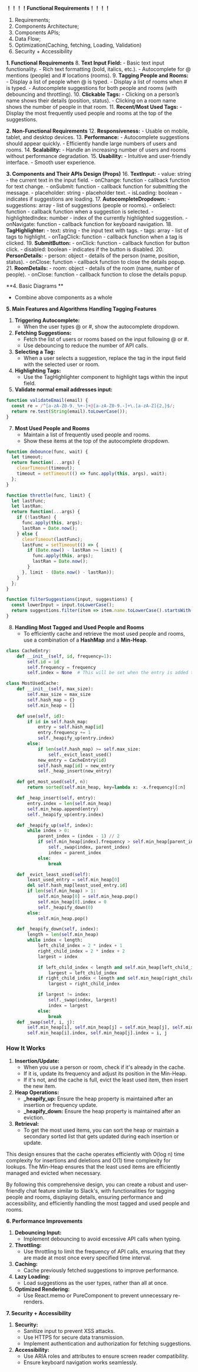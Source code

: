 
**！！！！Functional Requirements！！！！**
1. Requirements;
2. Components Architecture;
3. Components APIs;
4. Data Flow;
5. Optimization(Caching, fetching, Loading, Validation)
6. Security + Accessibility

**1. Functional Requirements**
8. **Text Input Field:**
	- Basic text input functionality.
	- Rich text formatting (bold, italics, etc.).
	- Autocomplete for @ mentions (people) and # locations (rooms).
9. **Tagging People and Rooms:**
	- Display a list of people when @ is typed.
	- Display a list of rooms when # is typed.
	- Autocomplete suggestions for both people and rooms (with debouncing and throttling).
10. **Clickable Tags:**
	- Clicking on a person’s name shows their details (position, status).
	- Clicking on a room name shows the number of people in that room.
11. **Recent/Most Used Tags:**
	- Display the most frequently used people and rooms at the top of the suggestions.

**2. Non-Functional Requirements**
12. **Responsiveness:**
	- Usable on mobile, tablet, and desktop devices.
13. **Performance:**
	- Autocomplete suggestions should appear quickly.
	- Efficiently handle large numbers of users and rooms.
14. **Scalability:**
	- Handle an increasing number of users and rooms without performance degradation.
15. **Usability:**
	- Intuitive and user-friendly interface.
	- Smooth user experience.

**3. Components and Their APIs Design (Props)**
16. **TextInput:**
	- value: string - the current text in the input field.
	- onChange: function - callback function for text change.
	- onSubmit: function - callback function for submitting the message.
	- placeholder: string - placeholder text.
	- isLoading: boolean - indicates if suggestions are loading.
17. **AutocompleteDropdown:**
	- suggestions: array - list of suggestions (people or rooms).
	- onSelect: function - callback function when a suggestion is selected.
	- highlightedIndex: number - index of the currently highlighted suggestion.
	- onNavigate: function - callback function for keyboard navigation.
18. **TagHighlighter:**
	- text: string - the input text with tags.
	- tags: array - list of tags to highlight.
	- onTagClick: function - callback function when a tag is clicked.
19. **SubmitButton:**
	- onClick: function - callback function for button click.
	- disabled: boolean - indicates if the button is disabled.
20. **PersonDetails:**
	- person: object - details of the person (name, position, status).
	- onClose: function - callback function to close the details popup.
21. **RoomDetails:**
	- room: object - details of the room (name, number of people).
	- onClose: function - callback function to close the details popup.

**4. Basic Diagrams **
- Combine above components as a whole

**5. Main Features and Algorithms**
**Handling Tagging Features**
1. **Triggering Autocomplete:**
	- When the user types @ or #, show the autocomplete dropdown.
2. **Fetching Suggestions:**
	- Fetch the list of users or rooms based on the input following @ or #.
	- Use debouncing to reduce the number of API calls.
3. **Selecting a Tag:**
	- When a user selects a suggestion, replace the tag in the input field with the selected user or room.
5. **Highlighting Tags:**
	- Use the TagHighlighter component to highlight tags within the input field.
6. **Validate normal email addresses input:**
```js
function validateEmail(email) {
  const re = /^[a-zA-Z0-9._%+-]+@[a-zA-Z0-9.-]+\.[a-zA-Z]{2,}$/;
  return re.test(String(email).toLowerCase());
}
 ```

7. **Most Used People and Rooms**
	- Maintain a list of frequently used people and rooms.
	- Show these items at the top of the autocomplete dropdown.
```js
function debounce(func, wait) {
  let timeout;
  return function(...args) {
    clearTimeout(timeout);
    timeout = setTimeout(() => func.apply(this, args), wait);
  };
}

function throttle(func, limit) {
  let lastFunc;
  let lastRan;
  return function(...args) {
    if (!lastRan) {
      func.apply(this, args);
      lastRan = Date.now();
    } else {
      clearTimeout(lastFunc);
      lastFunc = setTimeout(() => {
        if (Date.now() - lastRan >= limit) {
          func.apply(this, args);
          lastRan = Date.now();
        }
      }, limit - (Date.now() - lastRan));
    }
  };
}

function filterSuggestions(input, suggestions) {
  const lowerInput = input.toLowerCase();
  return suggestions.filter(item => item.name.toLowerCase().startsWith(lowerInput));
}
```

8. **Handling Most Tagged and Used People and Rooms**
	-  To efficiently cache and retrieve the most used people and rooms, use a combination of a **HashMap** and a **Min-Heap**.
```python
class CacheEntry:
    def __init__(self, id, frequency=1):
        self.id = id
        self.frequency = frequency
        self.index = None  # This will be set when the entry is added to the heap

class MostUsedCache:
    def __init__(self, max_size):
        self.max_size = max_size
        self.hash_map = {}
        self.min_heap = []

    def use(self, id):
        if id in self.hash_map:
            entry = self.hash_map[id]
            entry.frequency += 1
            self._heapify_up(entry.index)
        else:
            if len(self.hash_map) >= self.max_size:
                self._evict_least_used()
            new_entry = CacheEntry(id)
            self.hash_map[id] = new_entry
            self._heap_insert(new_entry)

    def get_most_used(self, n):
        return sorted(self.min_heap, key=lambda x: -x.frequency)[:n]

    def _heap_insert(self, entry):
        entry.index = len(self.min_heap)
        self.min_heap.append(entry)
        self._heapify_up(entry.index)

    def _heapify_up(self, index):
        while index > 0:
            parent_index = (index - 1) // 2
            if self.min_heap[index].frequency > self.min_heap[parent_index].frequency:
                self._swap(index, parent_index)
                index = parent_index
            else:
                break

    def _evict_least_used(self):
        least_used_entry = self.min_heap[0]
        del self.hash_map[least_used_entry.id]
        if len(self.min_heap) > 1:
            self.min_heap[0] = self.min_heap.pop()
            self.min_heap[0].index = 0
            self._heapify_down(0)
        else:
            self.min_heap.pop()

    def _heapify_down(self, index):
        length = len(self.min_heap)
        while index < length:
            left_child_index = 2 * index + 1
            right_child_index = 2 * index + 2
            largest = index

            if left_child_index < length and self.min_heap[left_child_index].frequency > self.min_heap[largest].frequency:
                largest = left_child_index
            if right_child_index < length and self.min_heap[right_child_index].frequency > self.min_heap[largest].frequency:
                largest = right_child_index

            if largest != index:
				self._swap(index, largest)
				index = largest
			else:
				break
	def _swap(self, i, j):
		self.min_heap[i], self.min_heap[j] = self.min_heap[j], self.min_heap[i]
		self.min_heap[i].index, self.min_heap[j].index = i, j
```
### How It Works
1. **Insertion/Update:**
   - When you use a person or room, check if it's already in the cache.
   - If it is, update its frequency and adjust its position in the Min-Heap.
   - If it's not, and the cache is full, evict the least used item, then insert the new item.
2. **Heap Operations:**
   - **_heapify_up:** Ensure the heap property is maintained after an insertion or frequency update.
   - **_heapify_down:** Ensure the heap property is maintained after an eviction.
3. **Retrieval:**
   - To get the most used items, you can sort the heap or maintain a secondary sorted list that gets updated during each insertion or update.

This design ensures that the cache operates efficiently with O(log n) time complexity for insertions and deletions and O(1) time complexity for lookups. The Min-Heap ensures that the least used items are efficiently managed and evicted when necessary.

By following this comprehensive design, you can create a robust and user-friendly chat feature similar to Slack's, with functionalities for tagging people and rooms, displaying details, ensuring performance and accessibility, and efficiently handling the most tagged and used people and rooms.

**6. Performance Improvements**
1. **Debouncing Input:**
	- Implement debouncing to avoid excessive API calls when typing.
2. **Throttling:**
	- Use throttling to limit the frequency of API calls, ensuring that they are made at most once every specified time interval.
3. **Caching:**
	- Cache previously fetched suggestions to improve performance.
4. **Lazy Loading:**
	- Load suggestions as the user types, rather than all at once.
5. **Optimized Rendering:**
	- Use React.memo or PureComponent to prevent unnecessary re-renders.

**7. Security + Accessibility**
1. **Security:**
	- Sanitize input to prevent XSS attacks.
	- Use HTTPS for secure data transmission.
	- Implement authentication and authorization for fetching suggestions.
2. **Accessibility:**
	- Use ARIA roles and attributes to ensure screen reader compatibility.
	- Ensure keyboard navigation works seamlessly.